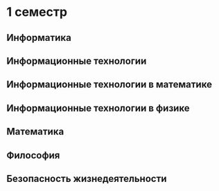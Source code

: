 # 1 семестр
## Информатика
## Информационные технологии
## Информационные технологии в математике
## Информационные технологии в физике
## Математика
## Философия
## Безопасность жизнедеятельности
